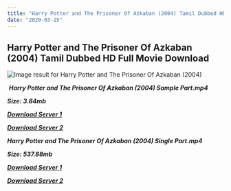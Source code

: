 ```yaml
---
title: "Harry Potter and The Prisoner Of Azkaban (2004) Tamil Dubbed HD Full Movie Download"
date: "2020-03-25"
---
```


## Harry Potter and The Prisoner Of Azkaban (2004) Tamil Dubbed HD Full Movie Download

![Image result for Harry Potter and The Prisoner Of Azkaban (2004)](https://images-na.ssl-images-amazon.com/images/I/A12o-S9zoFL._SY445_.jpg) 

 _**Harry Potter and The Prisoner Of Azkaban (2004) Sample Part.mp4**_

_**Size: 3.84mb**_

[_**Download Server 1**_](http://du.wetransfer.vip/files/Tamil{fd620c6e78cfff08ebfb4d2d3131a235617ba7e0206610644c5f25f325d4dc51}20Dubbed{fd620c6e78cfff08ebfb4d2d3131a235617ba7e0206610644c5f25f325d4dc51}20Movies/Tamil{fd620c6e78cfff08ebfb4d2d3131a235617ba7e0206610644c5f25f325d4dc51}20Dubbed{fd620c6e78cfff08ebfb4d2d3131a235617ba7e0206610644c5f25f325d4dc51}20Collections/Harry{fd620c6e78cfff08ebfb4d2d3131a235617ba7e0206610644c5f25f325d4dc51}20Potter{fd620c6e78cfff08ebfb4d2d3131a235617ba7e0206610644c5f25f325d4dc51}20Movie{fd620c6e78cfff08ebfb4d2d3131a235617ba7e0206610644c5f25f325d4dc51}20Collections/Harry{fd620c6e78cfff08ebfb4d2d3131a235617ba7e0206610644c5f25f325d4dc51}20Potter{fd620c6e78cfff08ebfb4d2d3131a235617ba7e0206610644c5f25f325d4dc51}20and{fd620c6e78cfff08ebfb4d2d3131a235617ba7e0206610644c5f25f325d4dc51}20The{fd620c6e78cfff08ebfb4d2d3131a235617ba7e0206610644c5f25f325d4dc51}20Prisoner{fd620c6e78cfff08ebfb4d2d3131a235617ba7e0206610644c5f25f325d4dc51}20Of{fd620c6e78cfff08ebfb4d2d3131a235617ba7e0206610644c5f25f325d4dc51}20Azkaban{fd620c6e78cfff08ebfb4d2d3131a235617ba7e0206610644c5f25f325d4dc51}20(2004)/Harry{fd620c6e78cfff08ebfb4d2d3131a235617ba7e0206610644c5f25f325d4dc51}20Potter{fd620c6e78cfff08ebfb4d2d3131a235617ba7e0206610644c5f25f325d4dc51}20and{fd620c6e78cfff08ebfb4d2d3131a235617ba7e0206610644c5f25f325d4dc51}20The{fd620c6e78cfff08ebfb4d2d3131a235617ba7e0206610644c5f25f325d4dc51}20Prisoner{fd620c6e78cfff08ebfb4d2d3131a235617ba7e0206610644c5f25f325d4dc51}20Of{fd620c6e78cfff08ebfb4d2d3131a235617ba7e0206610644c5f25f325d4dc51}20Azkaban{fd620c6e78cfff08ebfb4d2d3131a235617ba7e0206610644c5f25f325d4dc51}20(2004){fd620c6e78cfff08ebfb4d2d3131a235617ba7e0206610644c5f25f325d4dc51}20Sample{fd620c6e78cfff08ebfb4d2d3131a235617ba7e0206610644c5f25f325d4dc51}20HD.mp4)

[_**Download Server 2**_](http://du.wetransfer.vip/files/Tamil{fd620c6e78cfff08ebfb4d2d3131a235617ba7e0206610644c5f25f325d4dc51}20Dubbed{fd620c6e78cfff08ebfb4d2d3131a235617ba7e0206610644c5f25f325d4dc51}20Movies/Tamil{fd620c6e78cfff08ebfb4d2d3131a235617ba7e0206610644c5f25f325d4dc51}20Dubbed{fd620c6e78cfff08ebfb4d2d3131a235617ba7e0206610644c5f25f325d4dc51}20Collections/Harry{fd620c6e78cfff08ebfb4d2d3131a235617ba7e0206610644c5f25f325d4dc51}20Potter{fd620c6e78cfff08ebfb4d2d3131a235617ba7e0206610644c5f25f325d4dc51}20Movie{fd620c6e78cfff08ebfb4d2d3131a235617ba7e0206610644c5f25f325d4dc51}20Collections/Harry{fd620c6e78cfff08ebfb4d2d3131a235617ba7e0206610644c5f25f325d4dc51}20Potter{fd620c6e78cfff08ebfb4d2d3131a235617ba7e0206610644c5f25f325d4dc51}20and{fd620c6e78cfff08ebfb4d2d3131a235617ba7e0206610644c5f25f325d4dc51}20The{fd620c6e78cfff08ebfb4d2d3131a235617ba7e0206610644c5f25f325d4dc51}20Prisoner{fd620c6e78cfff08ebfb4d2d3131a235617ba7e0206610644c5f25f325d4dc51}20Of{fd620c6e78cfff08ebfb4d2d3131a235617ba7e0206610644c5f25f325d4dc51}20Azkaban{fd620c6e78cfff08ebfb4d2d3131a235617ba7e0206610644c5f25f325d4dc51}20(2004)/Harry{fd620c6e78cfff08ebfb4d2d3131a235617ba7e0206610644c5f25f325d4dc51}20Potter{fd620c6e78cfff08ebfb4d2d3131a235617ba7e0206610644c5f25f325d4dc51}20and{fd620c6e78cfff08ebfb4d2d3131a235617ba7e0206610644c5f25f325d4dc51}20The{fd620c6e78cfff08ebfb4d2d3131a235617ba7e0206610644c5f25f325d4dc51}20Prisoner{fd620c6e78cfff08ebfb4d2d3131a235617ba7e0206610644c5f25f325d4dc51}20Of{fd620c6e78cfff08ebfb4d2d3131a235617ba7e0206610644c5f25f325d4dc51}20Azkaban{fd620c6e78cfff08ebfb4d2d3131a235617ba7e0206610644c5f25f325d4dc51}20(2004){fd620c6e78cfff08ebfb4d2d3131a235617ba7e0206610644c5f25f325d4dc51}20Sample{fd620c6e78cfff08ebfb4d2d3131a235617ba7e0206610644c5f25f325d4dc51}20HD.mp4)

_**Harry Potter and The Prisoner Of Azkaban (2004) Single Part.mp4**_

_**Size: 537.88mb**_

[_**Download Server 1**_](http://du.wetransfer.vip/files/Tamil{fd620c6e78cfff08ebfb4d2d3131a235617ba7e0206610644c5f25f325d4dc51}20Dubbed{fd620c6e78cfff08ebfb4d2d3131a235617ba7e0206610644c5f25f325d4dc51}20Movies/Tamil{fd620c6e78cfff08ebfb4d2d3131a235617ba7e0206610644c5f25f325d4dc51}20Dubbed{fd620c6e78cfff08ebfb4d2d3131a235617ba7e0206610644c5f25f325d4dc51}20Collections/Harry{fd620c6e78cfff08ebfb4d2d3131a235617ba7e0206610644c5f25f325d4dc51}20Potter{fd620c6e78cfff08ebfb4d2d3131a235617ba7e0206610644c5f25f325d4dc51}20Movie{fd620c6e78cfff08ebfb4d2d3131a235617ba7e0206610644c5f25f325d4dc51}20Collections/Harry{fd620c6e78cfff08ebfb4d2d3131a235617ba7e0206610644c5f25f325d4dc51}20Potter{fd620c6e78cfff08ebfb4d2d3131a235617ba7e0206610644c5f25f325d4dc51}20and{fd620c6e78cfff08ebfb4d2d3131a235617ba7e0206610644c5f25f325d4dc51}20The{fd620c6e78cfff08ebfb4d2d3131a235617ba7e0206610644c5f25f325d4dc51}20Prisoner{fd620c6e78cfff08ebfb4d2d3131a235617ba7e0206610644c5f25f325d4dc51}20Of{fd620c6e78cfff08ebfb4d2d3131a235617ba7e0206610644c5f25f325d4dc51}20Azkaban{fd620c6e78cfff08ebfb4d2d3131a235617ba7e0206610644c5f25f325d4dc51}20(2004)/Harry{fd620c6e78cfff08ebfb4d2d3131a235617ba7e0206610644c5f25f325d4dc51}20Potter{fd620c6e78cfff08ebfb4d2d3131a235617ba7e0206610644c5f25f325d4dc51}20and{fd620c6e78cfff08ebfb4d2d3131a235617ba7e0206610644c5f25f325d4dc51}20The{fd620c6e78cfff08ebfb4d2d3131a235617ba7e0206610644c5f25f325d4dc51}20Prisoner{fd620c6e78cfff08ebfb4d2d3131a235617ba7e0206610644c5f25f325d4dc51}20Of{fd620c6e78cfff08ebfb4d2d3131a235617ba7e0206610644c5f25f325d4dc51}20Azkaban{fd620c6e78cfff08ebfb4d2d3131a235617ba7e0206610644c5f25f325d4dc51}20(2004){fd620c6e78cfff08ebfb4d2d3131a235617ba7e0206610644c5f25f325d4dc51}20Single{fd620c6e78cfff08ebfb4d2d3131a235617ba7e0206610644c5f25f325d4dc51}20Part{fd620c6e78cfff08ebfb4d2d3131a235617ba7e0206610644c5f25f325d4dc51}20HD.mp4)

_**[Download Server 2](http://du.wetransfer.vip/files/Tamil{fd620c6e78cfff08ebfb4d2d3131a235617ba7e0206610644c5f25f325d4dc51}20Dubbed{fd620c6e78cfff08ebfb4d2d3131a235617ba7e0206610644c5f25f325d4dc51}20Movies/Tamil{fd620c6e78cfff08ebfb4d2d3131a235617ba7e0206610644c5f25f325d4dc51}20Dubbed{fd620c6e78cfff08ebfb4d2d3131a235617ba7e0206610644c5f25f325d4dc51}20Collections/Harry{fd620c6e78cfff08ebfb4d2d3131a235617ba7e0206610644c5f25f325d4dc51}20Potter{fd620c6e78cfff08ebfb4d2d3131a235617ba7e0206610644c5f25f325d4dc51}20Movie{fd620c6e78cfff08ebfb4d2d3131a235617ba7e0206610644c5f25f325d4dc51}20Collections/Harry{fd620c6e78cfff08ebfb4d2d3131a235617ba7e0206610644c5f25f325d4dc51}20Potter{fd620c6e78cfff08ebfb4d2d3131a235617ba7e0206610644c5f25f325d4dc51}20and{fd620c6e78cfff08ebfb4d2d3131a235617ba7e0206610644c5f25f325d4dc51}20The{fd620c6e78cfff08ebfb4d2d3131a235617ba7e0206610644c5f25f325d4dc51}20Prisoner{fd620c6e78cfff08ebfb4d2d3131a235617ba7e0206610644c5f25f325d4dc51}20Of{fd620c6e78cfff08ebfb4d2d3131a235617ba7e0206610644c5f25f325d4dc51}20Azkaban{fd620c6e78cfff08ebfb4d2d3131a235617ba7e0206610644c5f25f325d4dc51}20(2004)/Harry{fd620c6e78cfff08ebfb4d2d3131a235617ba7e0206610644c5f25f325d4dc51}20Potter{fd620c6e78cfff08ebfb4d2d3131a235617ba7e0206610644c5f25f325d4dc51}20and{fd620c6e78cfff08ebfb4d2d3131a235617ba7e0206610644c5f25f325d4dc51}20The{fd620c6e78cfff08ebfb4d2d3131a235617ba7e0206610644c5f25f325d4dc51}20Prisoner{fd620c6e78cfff08ebfb4d2d3131a235617ba7e0206610644c5f25f325d4dc51}20Of{fd620c6e78cfff08ebfb4d2d3131a235617ba7e0206610644c5f25f325d4dc51}20Azkaban{fd620c6e78cfff08ebfb4d2d3131a235617ba7e0206610644c5f25f325d4dc51}20(2004){fd620c6e78cfff08ebfb4d2d3131a235617ba7e0206610644c5f25f325d4dc51}20Single{fd620c6e78cfff08ebfb4d2d3131a235617ba7e0206610644c5f25f325d4dc51}20Part{fd620c6e78cfff08ebfb4d2d3131a235617ba7e0206610644c5f25f325d4dc51}20HD.mp4)**_

